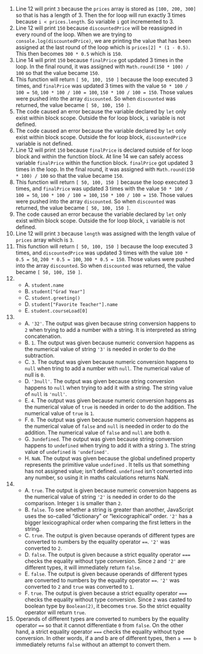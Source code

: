 1. Line 12 will print `3` because the `prices` array is stored as `[100, 200, 300]` so that is has a length of 3. Then the for loop will run exactly 3 times because `i < prices.length`. So variable `i` got incremented to 3. 
2. Line 12 will print `150` because `discountedPrice` will be reassigned in every round of the loop. When we are trying to `console.log(discountedPrice)`, we are printing the value that has been assigned at the last round of the loop which is `prices[2] * (1 - 0.5)`. This then becomes `300 * 0.5` which is `150`.
3. Line 14 will print `150` because `finalPrice` got updated 3 times in the loop. In the final round, it was assigned with `Math.round(150 * 100) / 100` so that the value became `150`.
4. This function will return `[ 50, 100, 150 ]` because the loop executed 3 times, and `finalPrice` was updated 3 times with the value `50 * 100 / 100 = 50`, `100 * 100 / 100 = 100`, `150 * 100 / 100 = 150`. Those values were pushed into the array `discounted`. So when `discounted` was returned, the value became `[ 50, 100, 150 ]`. 
5. The code caused an error because the variable declared by `let` only exist within block scope. Outside the for loop block, `i` variable is not defined. 
6. The code caused an error because the variable declared by `let` only exist within block scope. Outside the for loop block, `discountedPrice` variable is not defined. 
7. Line 12 will print `150` because `finalPrice` is declared outside of for loop block and within the function block. At line 14 we can safely access variable `finalPrice` within the function block. `finalPrice` got updated 3 times in the loop. In the final round, it was assigned with `Math.round(150 * 100) / 100` so that the value became `150`.
8. This function will return `[ 50, 100, 150 ]` because the loop executed 3 times, and `finalPrice` was updated 3 times with the value `50 * 100 / 100 = 50`, `100 * 100 / 100 = 100`, `150 * 100 / 100 = 150`. Those values were pushed into the array `discounted`. So when `discounted` was returned, the value became `[ 50, 100, 150 ]`. 
9. The code caused an error because the variable declared by `let` only exist within block scope. Outside the for loop block, `i` variable is not defined. 
10. Line 12 will print `3` because `length` was assigned with the length value of `prices` array which is `3`. 
11. This function will return `[ 50, 100, 150 ]` because the loop executed 3 times, and `discountedPrice` was updated 3 times with the value `100 * 0.5 = 50`, `200 * 0.5 = 100`, `300 * 0.5 = 150`. Those values were pushed into the array `discounted`. So when `discounted` was returned, the value became `[ 50, 100, 150 ]`. 
12. 
    - A. `student.name`
    - B. `student["Grad Year"]`
    - C. `student.greeting()`
    - D. `student["Favorite Teacher"].name`
    - E. `student.courseLoad[0]`
13. 
    - A. `'32'`. The output was given because string conversion happens to `2` when trying to add a number with a string. It is interpreted as string concatenation. 
    - B. `1`. The output was given because numeric conversion happens as the numerical value of string `'3'` is needed in order to do the subtraction. 
    - C. `3`. The output was given because numeric conversion happens to `null` when tring to add a number with `null`. The numerical value of null is `0`. 
    - D. `'3null'`. The output was given because string conversion happens to `null` when trying to add it with a string. The string value of `null` is `'null'`.
    - E. `4`. The output was given because numeric conversion happens as the numerical value of `true` is needed in order to do the addition. The numerical value of `true` is `1`. 
    - F. `0`. The output was given because numeric conversion happens as the numerical value of `false` and `null` is needed in order to do the addition. The numerical value of `false` and `null` are both `0`.
    - G. `3undefined`. The output was given because string conversion happens to `undefined` when trying to add it with a string `3`. The string value of `undefined` is `'undefined'`.
    - H. `NaN`. The output was given because the global undefined property represents the primitive value `undefined` . It tells us that something has not assigned value; isn't defined. `undefined` isn't converted into any number, so using it in maths calculations returns NaN.
14. 
    - A. `true`. The output is given because numeric conversion happens as the numerical value of string `'2'` is needed in order to do the comparison. Integer `1` is smaller than `2`.
    - B. `false`. To see whether a string is greater than another, JavaScript uses the so-called “dictionary” or “lexicographical” order. `'2'` has a bigger lexicographical order when comparing the first letters in the string. 
    - C. `true`. The output is given because operands of different types are converted to numbers by the equality operator `==`. `'2'` was converted to `2`.
    - D. `false`. The output is given because a strict equality operator `===` checks the equality without type conversion. Since `2` and `'2'` are different types, it will immediately return `false`.
    - E. `false`. The output is given because operands of different types are converted to numbers by the equality operator `==`. `'2'` was converted to `2` and `true` was converted to `1`.
    - F. `true`. The output is given because a strict equality operator `===` checks the equality without type conversion. Since `2` was casted to boolean type by `Boolean(2)`, it becomes `true`. So the strict equality operator will return `true`.
15.  Operands of different types are converted to numbers by the equality operator `==` so that it cannot differentiate `0` from `false`. On the other hand, a strict equality operator `===` checks the equality without type conversion. In other words, if a and b are of different types, then `a === b` immediately returns `false` without an attempt to convert them.

